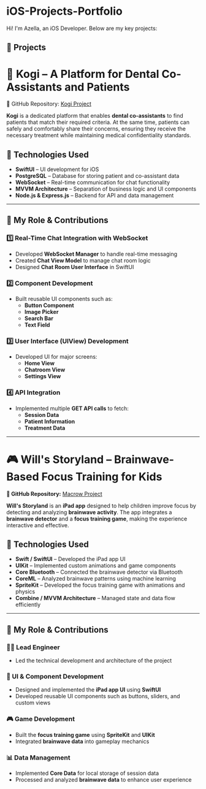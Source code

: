 # iOS-Projects-Portfolio
Hi! I'm Azella, an iOS Developer. Below are my key projects:  

## 📌 Projects  

# 🦷 Kogi – A Platform for Dental Co-Assistants and Patients  

🔗 GitHub Repository: [Kogi Project](https://github.com/Xsel20-v/kogi-fe)  

**Kogi** is a dedicated platform that enables **dental co-assistants** to find patients that match their required criteria. At the same time, patients can safely and comfortably share their concerns, ensuring they receive the necessary treatment while maintaining medical confidentiality standards.  

## 🚀 Technologies Used  
- **SwiftUI** – UI development for iOS  
- **PostgreSQL** – Database for storing patient and co-assistant data  
- **WebSocket** – Real-time communication for chat functionality  
- **MVVM Architecture** – Separation of business logic and UI components  
- **Node.js & Express.js** – Backend for API and data management  

---

## 🎯 My Role & Contributions  

### 1️⃣ Real-Time Chat Integration with WebSocket  
- Developed **WebSocket Manager** to handle real-time messaging  
- Created **Chat View Model** to manage chat room logic  
- Designed **Chat Room User Interface** in SwiftUI  

### 2️⃣ Component Development  
- Built reusable UI components such as:  
  - **Button Component**  
  - **Image Picker**  
  - **Search Bar**  
  - **Text Field**  

### 3️⃣ User Interface (UIView) Development  
- Developed UI for major screens:  
  - **Home View**  
  - **Chatroom View**  
  - **Settings View**  

### 4️⃣ API Integration  
- Implemented multiple **GET API calls** to fetch:  
  - **Session Data**  
  - **Patient Information**  
  - **Treatment Data**  

---

# 🎮 Will's Storyland – Brainwave-Based Focus Training for Kids  
**🔗 GitHub Repository:** [Macrow Project](https://github.com/azellaa/Macrow-ADHD)  

**Will's Storyland** is an **iPad app** designed to help children improve focus by detecting and analyzing **brainwave activity**. The app integrates a **brainwave detector** and a **focus training game**, making the experience interactive and effective.  

## 🚀 Technologies Used  
- **Swift / SwiftUI** – Developed the iPad app UI  
- **UIKit** – Implemented custom animations and game components  
- **Core Bluetooth** – Connected the brainwave detector via Bluetooth  
- **CoreML** – Analyzed brainwave patterns using machine learning  
- **SpriteKit** – Developed the focus training game with animations and physics  
- **Combine / MVVM Architecture** – Managed state and data flow efficiently  

---

## 🎯 My Role & Contributions  

### 👨‍💻 Lead Engineer  
- Led the technical development and architecture of the project  

### 🎨 UI & Component Development  
- Designed and implemented the **iPad app UI** using **SwiftUI**  
- Developed reusable UI components such as buttons, sliders, and custom views  

### 🎮 Game Development  
- Built the **focus training game** using **SpriteKit** and **UIKit**  
- Integrated **brainwave data** into gameplay mechanics  

### 📊 Data Management  
- Implemented **Core Data** for local storage of session data  
- Processed and analyzed **brainwave data** to enhance user experience  

